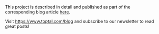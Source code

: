This project is described in detail and published as part of the corresponding blog article [here](https://www.toptal.com/ethereum/ethereum-name-service-dapp-tutorial#distinguish-only-choice-engineers).

Visit https://www.toptal.com/blog and subscribe to our newsletter to read great posts!
